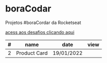 # boraCodar

Projetos #boraCordar da Rocketseat

[acess aos desafios clicando aqui](https://boracodar.dev/)

<table>
      <thead>
        <tr>
          <th>#</th>
          <th>name</th>
          <th>date</th>
          <th>view</th>
        </tr>
      </thead>
      <tbody>
        <tr>
          <td>2</td>
          <td>Product Card</td>
          <td>19/01/2022</td>
          <td><a href="02"></a></td>
        </tr>
      </tbody>
    </table>
